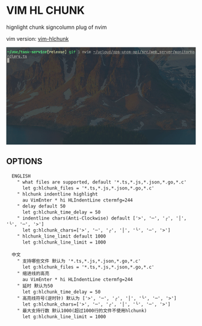 # VIM HL CHUNK

hignlight chunk signcolumn plug of nvim

vim version: [vim-hlchunk](https://github.com/yaocccc/vim-hlchunk)

![sc](./screenshots/01.gif)

## OPTIONS

```options
  ENGLISH
    " what files are supported, default '*.ts,*.js,*.json,*.go,*.c'
      let g:hlchunk_files = '*.ts,*.js,*.json,*.go,*.c'
    " hlchunk indentline highlight
      au VimEnter * hi HLIndentLine ctermfg=244
    " delay default 50
      let g:hlchunk_time_delay = 50
    " indentline chars(Anti-Clockwise) default ['>', '─', '╭', '│', '╰', '─', '>']
      let g:hlchunk_chars=['>', '─', '╭', '│', '╰', '─', '>']
    " hlchunk_line_limit default 1000
      let g:hlchunk_line_limit = 1000

  中文
    " 支持哪些文件 默认为 '*.ts,*.js,*.json,*.go,*.c'
      let g:hlchunk_files = '*.ts,*.js,*.json,*.go,*.c'
    " 缩进线的高亮
      au VimEnter * hi HLIndentLine ctermfg=244
    " 延时 默认为50
      let g:hlchunk_time_delay = 50
    " 高亮线符号(逆时针) 默认为 ['>', '─', '╭', '│', '╰', '─', '>']
      let g:hlchunk_chars=['>', '─', '╭', '│', '╰', '─', '>']
    " 最大支持行数 默认1000(超过1000行的文件不使用hlchunk)
      let g:hlchunk_line_limit = 1000
```
